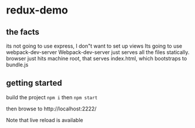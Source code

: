 # redux-demo

## the facts
its not going to use express, I don"t want to set up views
Its going to use webpack-dev-server
Webpack-dev-server just serves all the files statically. browser just hits machine root, that serves index.html, which bootstraps to bundle.js


## getting started
build the project
`npm i`
then
`npm start`

then browse to
http://localhost:2222/

Note that live reload is available